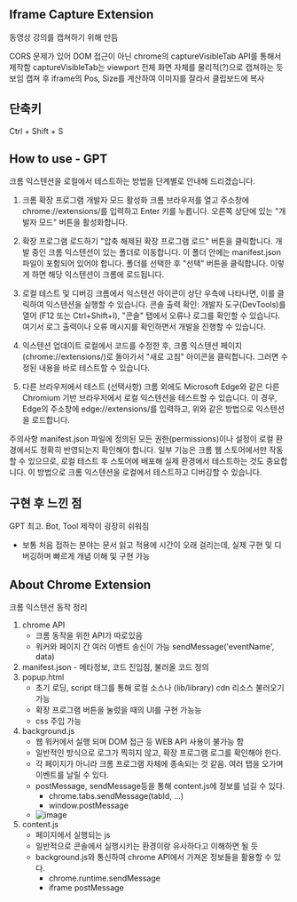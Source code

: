 ## Iframe Capture Extension
동영상 강의를 캡쳐하기 위해 만듬

CORS 문제가 있어 DOM 접근이 아닌 chrome의 captureVisibleTab API를 통해서 제작함
captureVisibleTab는 viewport 전체 화면 자체를 물리적(?)으로 캡쳐하는 듯 보임
캡쳐 후 iframe의 Pos, Size를 계산하여 이미지를 잘라서 클립보드에 복사

## 단축키
Ctrl + Shift + S

## How to use - GPT
크롬 익스텐션을 로컬에서 테스트하는 방법을 단계별로 안내해 드리겠습니다.

1. 크롬 확장 프로그램 개발자 모드 활성화
크롬 브라우저를 열고 주소창에 chrome://extensions/를 입력하고 Enter 키를 누릅니다.
오른쪽 상단에 있는 "개발자 모드" 버튼을 활성화합니다.

2. 확장 프로그램 로드하기
"압축 해제된 확장 프로그램 로드" 버튼을 클릭합니다.
개발 중인 크롬 익스텐션이 있는 폴더로 이동합니다. 이 폴더 안에는 manifest.json 파일이 포함되어 있어야 합니다.
폴더를 선택한 후 "선택" 버튼을 클릭합니다. 이렇게 하면 해당 익스텐션이 크롬에 로드됩니다.

4. 로컬 테스트 및 디버깅
크롬에서 익스텐션 아이콘이 상단 우측에 나타나면, 이를 클릭하여 익스텐션을 실행할 수 있습니다.
콘솔 출력 확인:
개발자 도구(DevTools)를 열어 (F12 또는 Ctrl+Shift+I), "콘솔" 탭에서 오류나 로그를 확인할 수 있습니다.
여기서 로그 출력이나 오류 메시지를 확인하면서 개발을 진행할 수 있습니다.

5. 익스텐션 업데이트
로컬에서 코드를 수정한 후, 크롬 익스텐션 페이지(chrome://extensions/)로 돌아가서 "새로 고침" 아이콘을 클릭합니다. 그러면 수정된 내용을 바로 테스트할 수 있습니다.

6. 다른 브라우저에서 테스트 (선택사항)
크롬 외에도 Microsoft Edge와 같은 다른 Chromium 기반 브라우저에서 로컬 익스텐션을 테스트할 수 있습니다. 이 경우, Edge의 주소창에 edge://extensions/를 입력하고, 위와 같은 방법으로 익스텐션을 로드합니다.

주의사항
manifest.json 파일에 정의된 모든 권한(permissions)이나 설정이 로컬 환경에서도 정확히 반영되는지 확인해야 합니다.
일부 기능은 크롬 웹 스토어에서만 작동할 수 있으므로, 로컬 테스트 후 스토어에 배포해 실제 환경에서 테스트하는 것도 중요합니다.
이 방법으로 크롬 익스텐션을 로컬에서 테스트하고 디버깅할 수 있습니다.

## 구현 후 느낀 점
GPT 최고. Bot, Tool 제작이 굉장히 쉬워짐
  * 보통 처음 접하는 분야는 문서 읽고 적용에 시간이 오래 걸리는데, 실제 구현 및 디버깅하며 빠르게 개념 이해 및 구현 가능

## About Chrome Extension
크롬 익스텐션 동작 정리

1. chrome API
   * 크롬 동작을 위한 API가 따로있음
   * 워커와 페이지 간 여러 이벤트 송신이 가능 sendMessage('eventName', data)
2. manifest.json - 메타정보, 코드 진입점, 불러올 코드 정의
3. popup.html
   * 초기 로딩, script 태그를 통해 로컬 소스나 (lib/library) cdn 리소스 불러오기 가능
   * 확장 프로그램 버튼을 눌렀을 때의 UI를 구현 가능능
   * css 주입 가능
4. background.js 
   * 웹 워커에서 실행 되며 DOM 접근 등 WEB API 사용이 불가능 함
   * 일반적인 방식으로 로그가 찍히지 않고, 확장 프로그램 로그를 확인해야 한다.
   * 각 페이지가 아니라 크롬 프로그램 자체에 종속되는 것 같음. 여러 탭을 오가며 이벤트를 날릴 수 있다. 
   * postMessage, sendMessage등을 통해 content.js에 정보를 넘길 수 있다.
     * chrome.tabs.sendMessage(tabId, ...)
     * window.postMessage
   * ![image](https://github.com/user-attachments/assets/08218f6f-495b-48e7-bdd0-adc84e00576b)
5. content.js
   * 페이지에서 실행되는 js
   * 일반적으로 콘솔에서 실행시키는 환경이랑 유사하다고 이해하면 될 듯
   * background.js와 통신하여 chrome API에서 가져온 정보들을 활용할 수 있다.
     * chrome.runtime.sendMessage
     * iframe postMessage

